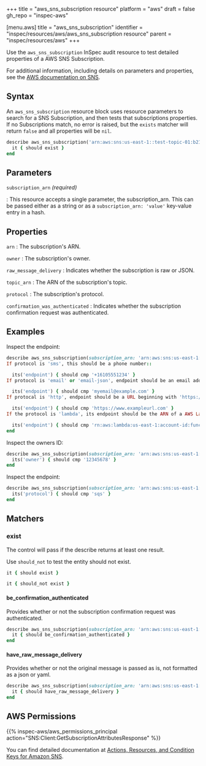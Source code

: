 +++
title = "aws_sns_subscription resource"
platform = "aws"
draft = false
gh_repo = "inspec-aws"

[menu.aws]
title = "aws_sns_subscription"
identifier = "inspec/resources/aws/aws_sns_subscription resource"
parent = "inspec/resources/aws"
+++

Use the `aws_sns_subscription` InSpec audit resource to test detailed properties of a AWS SNS Subscription.

For additional information, including details on parameters and properties, see the [AWS documentation on SNS](https://docs.aws.amazon.com/sns/latest/dg/sns-getting-started.html).

## Syntax

An `aws_sns_subscription` resource block uses resource parameters to search for a SNS Subscription, and then tests that subscriptions properties. If no Subscriptions match, no error is raised, but the `exists` matcher will return `false` and all properties will be `nil`.

```ruby
describe aws_sns_subscription('arn:aws:sns:us-east-1::test-topic-01:b214aff5-a2c7-438f-a753-8494493f2ff6') do
  it { should exist }
end
```

## Parameters

`subscription_arn` _(required)_

: This resource accepts a single parameter, the subscription_arn.
  This can be passed either as a string or as a `subscription_arn: 'value'` key-value entry in a hash.

## Properties

`arn`
: The subscription's ARN.

`owner`
: The subscription's owner.

`raw_message_delivery`
: Indicates whether the subscription is raw or JSON.

`topic_arn`
: The ARN of the subscription's topic.

`protocol`
: The subscription's protocol.

`confirmation_was_authenticated`
: Indicates whether the subscription confirmation request was authenticated.

## Examples

Inspect the endpoint:

```ruby
describe aws_sns_subscription(subscription_arn: 'arn:aws:sns:us-east-1::test-topic-01:b214aff5-a2c7-438f-a753-8494493f2ff6' ) do
If protocol is 'sms', this should be a phone number::

  its('endpoint') { should cmp '+16105551234' }
If protocol is 'email' or 'email-json', endpoint should be an email address:

  its('endpoint') { should cmp 'myemail@example.com' }
If protocal is 'http', endpoint should be a URL beginning with 'https://':

  its('endpoint') { should cmp 'https://www.exampleurl.com' }
If the protocol is 'lambda', its endpoint should be the ARN of a AWS Lambda function:

  its('endpoint') { should cmp 'rn:aws:lambda:us-east-1:account-id:function:myfunction' }
end
```

Inspect the owners ID:

```ruby
describe aws_sns_subscription(subscription_arn: 'arn:aws:sns:us-east-1::test-topic-01:b214aff5-a2c7-438f-a753-8494493f2ff6' ) do
  its('owner') { should cmp '12345678' }
end
```

Inspect the endpoint:

```ruby
describe aws_sns_subscription(subscription_arn: 'arn:aws:sns:us-east-1::test-topic-01:b214aff5-a2c7-438f-a753-8494493f2ff6' ) do
  its('protocol') { should cmp 'sqs' }
end
```

## Matchers

### exist

The control will pass if the describe returns at least one result.

Use `should_not` to test the entity should not exist.

```ruby
it { should exist }
```

```ruby
it { should_not exist }
```

#### be_confirmation_authenticated

Provides whether or not the subscription confirmation request was authenticated.

```ruby
describe aws_sns_subscription(subscription_arn: 'arn:aws:sns:us-east-1::NOGOOD:b214aff5-a2c7-438f-a753-8494493f2ff6')
  it { should be_confirmation_authenticated }
end
```

#### have_raw_message_delivery

Provides whether or not the original message is passed as is, not formatted as a json or yaml.

```ruby
describe aws_sns_subscription(subscription_arn: 'arn:aws:sns:us-east-1::NOGOOD:b214aff5-a2c7-438f-a753-8494493f2ff6')
  it { should have_raw_message_delivery }
end
```

## AWS Permissions

{{% inspec-aws/aws_permissions_principal action="SNS:Client:GetSubscriptionAttributesResponse" %}}

You can find detailed documentation at [Actions, Resources, and Condition Keys for Amazon SNS](https://docs.aws.amazon.com/IAM/latest/UserGuide/list_amazonsns.html).
